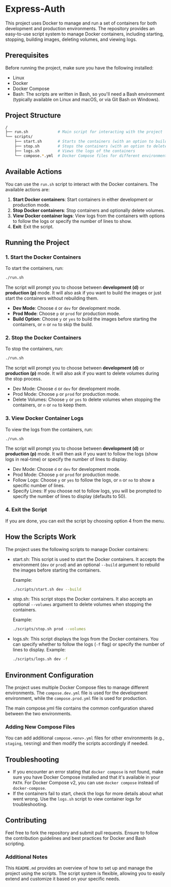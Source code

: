 # Express-Auth

This project uses Docker to manage and run a set of containers for both development and production environments. The repository provides an easy-to-use script system to manage Docker containers, including starting, stopping, building images, deleting volumes, and viewing logs.

## Prerequisites

Before running the project, make sure you have the following installed:

- Linux
- Docker
- Docker Compose
- Bash: The scripts are written in Bash, so you'll need a Bash environment (typically available on Linux and macOS, or via Git Bash on Windows).

## Project Structure

```bash
/
├── run.sh             # Main script for interacting with the project
└── scripts/
    ├── start.sh       # Starts the containers (with an option to build)
    ├── stop.sh        # Stops the containers (with an option to delete volumes)
    ├── logs.sh        # Views the logs of the containers
    └── compose.*.yml  # Docker Compose files for different environments (e.g., dev and prod)
```

## Available Actions

You can use the `run.sh` script to interact with the Docker containers. The available actions are:

1. **Start Docker containers**: Start containers in either development or production mode.
2. **Stop Docker containers**: Stop containers and optionally delete volumes.
3. **View Docker container logs**: View logs from the containers with options to follow the logs or specify the number of lines to show.
4. **Exit**: Exit the script.

## Running the Project

### 1. Start the Docker Containers

To start the containers, run:

```bash
./run.sh
```

The script will prompt you to choose between **development (d)** or **production (p)** mode. It will also ask if you want to build the images or just start the containers without rebuilding them.

- **Dev Mode**: Choose `d` or `dev` for development mode.
- **Prod Mode**: Choose `p` or `prod` for production mode.
- **Build Option**: Choose `y` or `yes` to build the images before starting the containers, or `n` or `no` to skip the build.

### 2. Stop the Docker Containers

To stop the containers, run:

```bash
./run.sh
```

The script will prompt you to choose between **development (d)** or **production (p)** mode. It will also ask if you want to delete volumes during the stop process.

- Dev Mode: Choose `d` or `dev` for development mode.
- Prod Mode: Choose `p` or `prod` for production mode.
- Delete Volumes: Choose `y` or `yes` to delete volumes when stopping the containers, or `n` or `no` to keep them.

### 3. View Docker Container Logs

To view the logs from the containers, run:

```bash
./run.sh
```

The script will prompt you to choose between **development (d)** or **production (p)** mode. It will then ask if you want to follow the logs (show logs in real-time) or specify the number of lines to display.

- Dev Mode: Choose `d` or `dev` for development mode.
- Prod Mode: Choose `p` or `prod` for production mode.
- Follow Logs: Choose `y` or `yes` to follow the logs, or `n` or `no` to show a specific number of lines.
- Specify Lines: If you choose not to follow logs, you will be prompted to specify the number of lines to display (defaults to 50).

### 4. Exit the Script

If you are done, you can exit the script by choosing option 4 from the menu.

## How the Scripts Work

The project uses the following scripts to manage Docker containers:

- start.sh: This script is used to start the Docker containers. It accepts the environment (`dev` or `prod`) and an optional `--build` argument to rebuild the images before starting the containers.

  Example:

  ```bash
  ./scripts/start.sh dev --build
  ```

- stop.sh: This script stops the Docker containers. It also accepts an optional `--volumes` argument to delete volumes when stopping the containers.

  Example:

  ```bash
  ./scripts/stop.sh prod --volumes
  ```

- logs.sh: This script displays the logs from the Docker containers. You can specify whether to follow the logs (`-f` flag) or specify the number of lines to display.
  Example:

  ```bash
  ./scripts/logs.sh dev -f
  ```

## Environment Configuration

The project uses multiple Docker Compose files to manage different environments. The `compose.dev.yml` file is used for the development environment, while the `compose.prod.yml` file is used for production.

The main compose.yml file contains the common configuration shared between the two environments.

### Adding New Compose Files

You can add additional `compose.<env>.yml` files for other environments (e.g., `staging`, `t`es`t`ing) and then modify the scripts accordingly if needed.

## Troubleshooting

- If you encounter an error stating that `docker compose` is not found, make sure you have Docker Compose installed and that it's available in your `PATH`. For Docker Compose v2, you can use `docker compose` instead of `docker-compose`.
- If the containers fail to start, check the logs for more details about what went wrong. Use the `logs.sh` script to view container logs for troubleshooting.

## Contributing

Feel free to fork the repository and submit pull requests. Ensure to follow the contribution guidelines and best practices for Docker and Bash scripting.

### Additional Notes

This `README.md` provides an overview of how to set up and manage the project using the scripts. The script system is flexible, allowing you to easily extend and customize it based on your specific needs.

